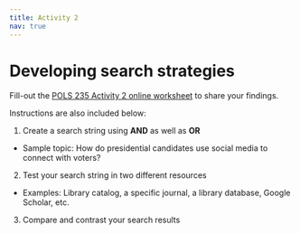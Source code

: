 ```yaml
---
title: Activity 2
nav: true
---
```

# Developing search strategies

Fill-out the <a href="https://uidaho.co1.qualtrics.com/jfe/form/SV_eRKqWXNUPpDEzad" target="_blank">POLS 235 Activity 2 online worksheet</a> to share your findings.

Instructions are also included below:
1. Create a search string using **AND** as well as **OR**
  - Sample topic: How do presidential candidates use social media to connect with voters?
2. Test your search string in two different resources
  - Examples: Library catalog, a specific journal, a library database, Google Scholar, etc.
3. Compare and contrast your search results
